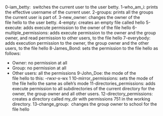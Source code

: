 0-iam_betty:  switches the current user to the user betty.
1-who_am_i: prints the effective username of the current user.
2-groups: prints all the groups the current user is part of.
3-new_owner: changes the owner of the file hello to the user betty.
4-empty: creates an empty file called hello
5-execute: adds execute permission to the owner of the file hello
6-multiple_permissions: adds execute permission to the owner and the group owner, and read permission to other users, to the file hello
7-everybody: adds execution permission to the owner, the group owner and the other users, to the file hello
8-James_Bond: sets the permission to the file hello as follows:
* Owner: no permission at all
* Group: no permission at all
* Other users: all the permissions
9-John_Doe: the mode of the file hello to this:
-rwxr-x-wx 1
10-mirror_permissions: sets the mode of the file hello the same as olleh’s mode
11-directories_permissions: adds execute permission to all subdirectories of the current directory for the owner, the group owner and all other users.
12-directory_permissions: creates a directory called my_dir with permissions 751 in the working directory.
13-change_group:  changes the group owner to school for the file hello


